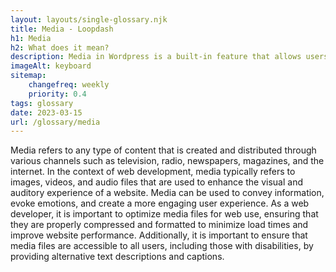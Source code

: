 ```yaml
--- 
layout: layouts/single-glossary.njk
title: Media - Loopdash
h1: Media
h2: What does it mean?
description: Media in Wordpress is a built-in feature that allows users to upload and manage various types of digital content such as images, videos, and audio files.
imageAlt: keyboard
sitemap:
	changefreq: weekly
	priority: 0.4
tags: glossary
date: 2023-03-15
url: /glossary/media
---
```


Media refers to any type of content that is created and distributed through various channels such as television, radio, newspapers, magazines, and the internet. In the context of web development, media typically refers to images, videos, and audio files that are used to enhance the visual and auditory experience of a website. Media can be used to convey information, evoke emotions, and create a more engaging user experience. As a web developer, it is important to optimize media files for web use, ensuring that they are properly compressed and formatted to minimize load times and improve website performance. Additionally, it is important to ensure that media files are accessible to all users, including those with disabilities, by providing alternative text descriptions and captions.
